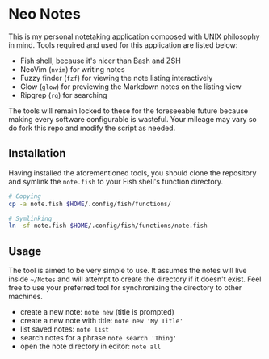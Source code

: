 # Neo Notes

This is my personal notetaking application composed with UNIX philosophy in mind. Tools required and used for this application are listed below:

- Fish shell, because it's nicer than Bash and ZSH
- NeoVim (`nvim`) for writing notes
- Fuzzy finder (`fzf`) for viewing the note listing interactively
- Glow (`glow`) for previewing the Markdown notes on the listing view
- Ripgrep (`rg`) for searching

The tools will remain locked to these for the foreseeable future because making every software configurable is wasteful. Your mileage may vary so do fork this repo and modify the script as needed.

## Installation

Having installed the aforementioned tools, you should clone the repository and symlink the `note.fish` to your Fish shell's function directory.

```bash
# Copying
cp -a note.fish $HOME/.config/fish/functions/

# Symlinking
ln -sf note.fish $HOME/.config/fish/functions/note.fish
```

## Usage

The tool is aimed to be very simple to use. It assumes the notes will live inside `~/Notes` and will attempt to create the directory if it doesn't exist. Feel free to use your preferred tool for synchronizing the directory to other machines.

- create a new note: `note new` (title is prompted)
- create a new note with title: `note new 'My Title'`
- list saved notes: `note list`
- search notes for a phrase `note search 'Thing'`
- open the note directory in editor: `note all`

